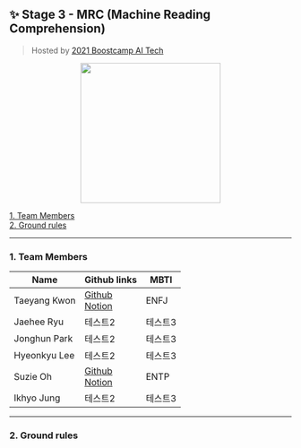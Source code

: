 ## :sparkles: Stage 3 - MRC (Machine Reading Comprehension)
> Hosted by [2021 Boostcamp AI Tech](https://boostcamp.connect.or.kr/)

<p align="center">
  <img width="250" src="https://github.com/bcaitech1/p3-mrc-team-ikyo/blob/main/img/logo.png">
</p>    




[1. Team Members](#1-team-members)  
[2. Ground rules](#2-ground-rules)


---

### 1. Team Members
<!--tech skill??? 추가????-->
|Name|Github links|MBTI|
|------|---|---|
|Taeyang Kwon|[Github](https://github.com/sunnight9507)<br>[Notion](https://www.notion.so/Sunny-1349e293c9f74de092dce9ee359bd77c)|ENFJ|
|Jaehee Ryu|테스트2|테스트3|
|Jonghun Park|테스트2|테스트3|
|Hyeonkyu Lee|테스트2|테스트3|
|Suzie Oh|[Github](https://github.com/ohsuz)<br>[Notion](https://www.ohsuz.dev/)|ENTP|
|Ikhyo Jung|테스트2|테스트3|

<!--
🤖 [Taeyang Kwon](https://github.com/sunnight9507)  
🤖 [Jaehee Ryu](https://github.com/ohsuz)  
🤖 [Jonghun Park](https://github.com/ohsuz)  
🤖 [Hyeonkyu Lee](https://github.com/ohsuz)  
🤖 [Suzie Oh](https://github.com/ohsuz)  
🤖 [Suzie Oh](https://github.com/ohsuz)  
-->

---

### 2. Ground rules




<!--
## TEAM-IKYO

### Stage 3 - MRC (Machine Reading Comprehension) :question: :exclamation:

### 1. 팀 소개 :two_men_holding_hands:
<div>
  <img width="250" src="https://github.com/bcaitech1/p3-mrc-team-ikyo/blob/main/img/logo.png">
</div>

> **권태양, 류재희, 박종헌, 오수지, 이현규, 정익효**

### 2. Ground rule
-->
